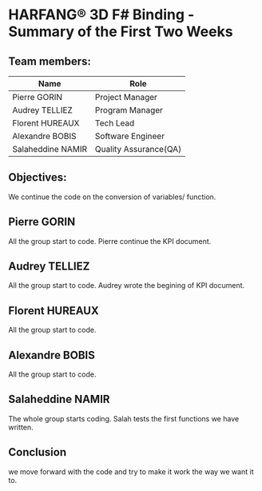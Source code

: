 # HARFANG® 3D F# Binding - Summary of the First Two Weeks

## Team members:
| Name | Role |
| --- | --- |
| Pierre GORIN | Project Manager |
| Audrey TELLIEZ | Program Manager |
| Florent HUREAUX | Tech Lead |
| Alexandre BOBIS | Software Engineer |
| Salaheddine NAMIR | Quality Assurance(QA) |

## Objectives:
We continue the code on the conversion of variables/ function.

## Pierre GORIN
All the group start to code. Pierre continue the KPI document.

## Audrey TELLIEZ
All the group start to code. Audrey wrote the begining of KPI document.

## Florent HUREAUX
All the group start to code. 

## Alexandre BOBIS
All the group start to code. 

## Salaheddine NAMIR
The whole group starts coding. Salah tests the first functions we have written. 

## Conclusion
we move forward with the code and try to make it work the way we want it to.